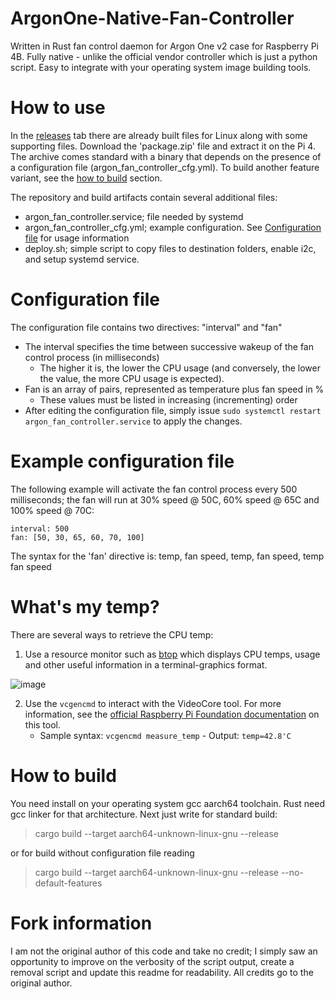 # ArgonOne-Native-Fan-Controller
Written in Rust fan control daemon for Argon One v2 case for Raspberry Pi 4B. Fully native - unlike the official vendor controller which is just a python script. 
Easy to integrate with your operating system image building tools.

# How to use
In the [releases](https://github.com/JhnW/ArgonOne-Native-Fan-Controller/releases) tab there are already built files for Linux along with some supporting files. Download the 'package.zip' file and extract it on the Pi 4. The archive comes standard with a binary that depends on the presence of a configuration file (argon_fan_controller_cfg.yml). To build another feature variant, see the [how to build](https://github.com/kmanwar89/ArgonOne-Native-Fan-Controller/blob/main/README.md#configuration-file) section.

The repository and build artifacts contain several additional files:
- argon_fan_controller.service; file needed by systemd
- argon_fan_controller_cfg.yml; example configuration. See [Configuration file](https://github.com/kmanwar89/ArgonOne-Native-Fan-Controller/blob/main/README.md#configuration-file) for usage information
- deploy.sh; simple script to copy files to destination folders, enable i2c, and setup systemd service.

# Configuration file
The configuration file contains two directives: "interval" and "fan"

- The interval specifies the time between successive wakeup of the fan control process (in milliseconds)
    - The higher it is, the lower the CPU usage (and conversely, the lower the value, the more CPU usage is expected).
- Fan is an array of pairs, represented as temperature plus fan speed in %
    - These values must be listed in increasing (incrementing) order
- After editing the configuration file, simply issue `sudo systemctl restart argon_fan_controller.service` to apply the changes.

# Example configuration file
The following example will activate the fan control process every 500 milliseconds; the fan will run at 30% speed @ 50C, 60% speed @ 65C and 100% speed @ 70C:

```
interval: 500
fan: [50, 30, 65, 60, 70, 100]
```

The syntax for the 'fan' directive is: temp, fan speed, temp, fan speed, temp fan speed

# What's my temp?
There are several ways to retrieve the CPU temp:

1. Use a resource monitor such as [btop](https://github.com/aristocratos/btop) which displays CPU temps, usage and other useful information in a terminal-graphics format.

![image](https://github.com/user-attachments/assets/cd83add8-c923-4dd8-bcd0-936e7620de80)

2. Use the `vcgencmd` to interact with the VideoCore tool. For more information, see the [official Raspberry Pi Foundation documentation](https://www.raspberrypi.com/documentation/computers/os.html#vcgencmd) on this tool.
    - Sample syntax: `vcgencmd measure_temp`
          - Output: `temp=42.8'C`

# How to build
You need install on your operating system gcc aarch64 toolchain. 
Rust need gcc linker for that architecture. Next just write for standard build:
>cargo build --target aarch64-unknown-linux-gnu --release

or for build without configuration file reading

>cargo build --target aarch64-unknown-linux-gnu --release --no-default-features

# Fork information
I am not the original author of this code and take no credit; I simply saw an opportunity to improve on the verbosity of the script output, create a removal script and update this readme for readability. All credits go to the original author.

